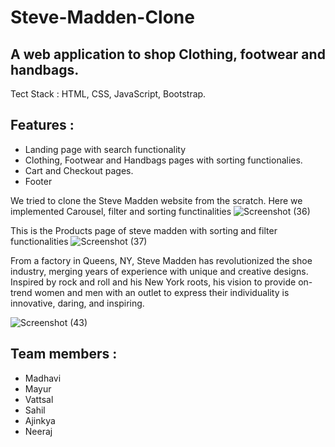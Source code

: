 # Steve-Madden-Clone
## A web application to shop Clothing, footwear and handbags.
Tect Stack : HTML, CSS, JavaScript, Bootstrap.
## Features :
- Landing page with search functionality
- Clothing, Footwear and Handbags pages with sorting functionalies.
- Cart and Checkout pages.
- Footer

 We tried to clone the Steve Madden website from the scratch. Here we implemented Carousel, filter and sorting functinalities
![Screenshot (36)](https://user-images.githubusercontent.com/95956493/158863339-b6f617e8-64ff-4e44-b78a-e75396c2388e.png)



This is the Products page of steve madden with sorting and filter functionalities
![Screenshot (37)](https://user-images.githubusercontent.com/95956493/159069348-986ffcdd-5b74-4062-a756-b91ac9b6df4f.png)

 
 
From a factory in Queens, NY, Steve Madden has revolutionized the shoe industry, merging years of experience with unique and creative designs. Inspired by rock and roll and his New York roots, his vision to provide on-trend women and men with an outlet to express their individuality is innovative, daring, and inspiring.
 
![Screenshot (43)](https://user-images.githubusercontent.com/95956493/159069094-091950f8-12c9-4f6f-b1f4-8649d029c204.png)



## Team members :
- Madhavi
- Mayur
- Vattsal
- Sahil
- Ajinkya
- Neeraj
